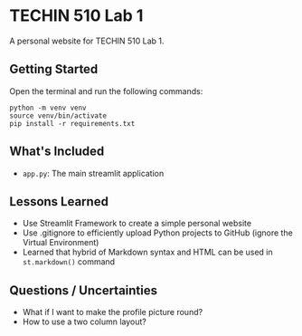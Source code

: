 # TECHIN 510 Lab 1

A personal website for TECHIN 510 Lab 1.

## Getting Started

Open the terminal and run the following commands:

```
python -m venv venv
source venv/bin/activate
pip install -r requirements.txt
```

## What's Included

- `app.py`: The main streamlit application

## Lessons Learned

- Use Streamlit Framework to create a simple personal website
- Use .gitignore to efficiently upload Python projects to GitHub (ignore the Virtual Environment)
- Learned that hybrid of Markdown syntax and HTML can be used in `st.markdown()` command

## Questions / Uncertainties

- What if I want to make the profile picture round?
- How to use a two column layout?
